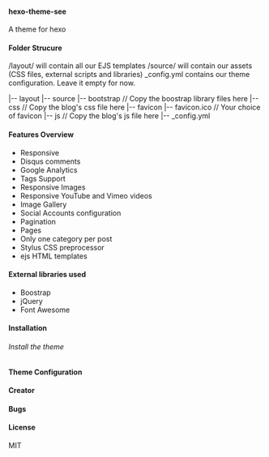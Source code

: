 #### hexo-theme-see
A theme for hexo

#### Folder Strucure
/layout/ will contain all our EJS templates
/source/ will contain our assets (CSS files, external scripts and libraries)
_config.yml contains our theme configuration. Leave it empty for now.

|-- layout
|-- source
    |-- bootstrap // Copy the boostrap library files here
    |-- css // Copy the blog's css file here
    |-- favicon
        |-- favicon.ico // Your choice of favicon
    |-- js // Copy the blog's js file here
|-- _config.yml

#### Features Overview

* Responsive
* Disqus comments
* Google Analytics
* Tags Support
* Responsive Images
* Responsive YouTube and Vimeo videos
* Image Gallery
* Social Accounts configuration
* Pagination
* Pages
* Only one category per post
* Stylus CSS preprocessor
* ejs HTML templates

#### External libraries used

* Boostrap
* jQuery
* Font Awesome


#### Installation

###### Install the theme


#### Theme Configuration

#### Creator

#### Bugs

#### License

MIT
